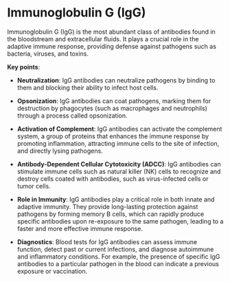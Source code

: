 <!--
source: gpt-3 + jph editing
abbr: IgG
sibs: immunoglobulin-a, immunoglobulin-d, immunoglobulin-e, immunoglobulin-g, immunoglobulin-m
tags: immunoglobulins antibodies components
-->

# Immunoglobulin G (IgG)

Immunoglobulin G (IgG) is the most abundant class of antibodies found in the bloodstream and extracellular fluids. It plays a crucial role in the adaptive immune response, providing defense against pathogens such as bacteria, viruses, and toxins.

**Key points**:

* **Neutralization**: IgG antibodies can neutralize pathogens by binding to them and blocking their ability to infect host cells.

* **Opsonization**: IgG antibodies can coat pathogens, marking them for destruction by phagocytes (such as macrophages and neutrophils) through a process called opsonization.

* **Activation of Complement**: IgG antibodies can activate the complement system, a group of proteins that enhances the immune response by promoting inflammation, attracting immune cells to the site of infection, and directly lysing pathogens.

* **Antibody-Dependent Cellular Cytotoxicity (ADCC)**: IgG antibodies can stimulate immune cells such as natural killer (NK) cells to recognize and destroy cells coated with antibodies, such as virus-infected cells or tumor cells.

* **Role in Immunity**: IgG antibodies play a critical role in both innate and adaptive immunity. They provide long-lasting protection against pathogens by forming memory B cells, which can rapidly produce specific antibodies upon re-exposure to the same pathogen, leading to a faster and more effective immune response.

* **Diagnostics**: Blood tests for IgG antibodies can assess immune function, detect past or current infections, and diagnose autoimmune and inflammatory conditions. For example, the presence of specific IgG antibodies to a particular pathogen in the blood can indicate a previous exposure or vaccination.
